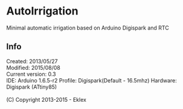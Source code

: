 AutoIrrigation
==============

Minimal automatic irrigation based on Arduino Digispark and RTC

Info
--------------
Created: 2013/05/27 <br/>
Modified: 2015/08/08 <br/>
Current version: 0.3 <br/>
IDE: Arduino 1.6.5-r2
Profile: Digispark(Default - 16.5mhz)
Hardware: Digispark (ATtiny85) <br/>
<br/>
(C) Copyright 2013-2015 - Eklex
